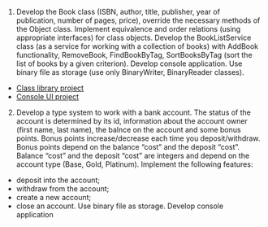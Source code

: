 1. Develop the Book class (ISBN, author, title, publisher, year of publication, number of pages, price), override the necessary methods of the Object class. Implement equivalence and order relations (using appropriate interfaces) for class objects. Develop the BookListService class (as a service for working with a collection of books) with AddBook functionality, RemoveBook, FindBookByTag, SortBooksByTag (sort the list of books by a given criterion). Develop console application. Use binary file as storage (use only BinaryWriter, BinaryReader classes).
- [Class library project](BookListService.Library)
- [Console UI project](BookListService.ConsoleUI)
2. Develop a type system to work with a bank account. The status of the account is determined by its id, information about the account owner (first name, last name), the balnce on the account and some bonus points. Bonus points increase/decrease each time you deposit/withdraw. Bonus points depend on the balance “cost” and the deposit “cost”. Balance “cost” and the deposit “cost” are integers and depend on the account type (Base, Gold, Platinum). Implement the following features:
- deposit into the account;
- withdraw from the account;
- create a new account;
- close an account.
Use binary file as storage. Develop console application
